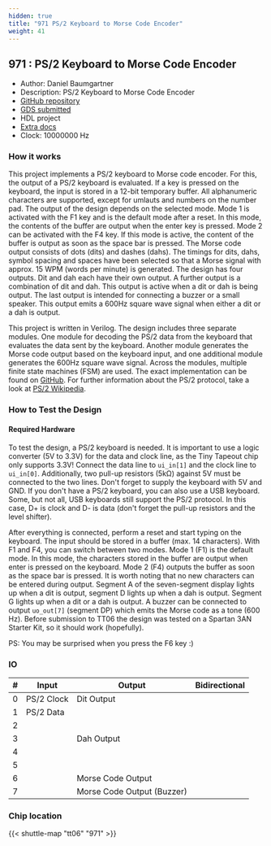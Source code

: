 ```yaml
---
hidden: true
title: "971 PS/2 Keyboard to Morse Code Encoder"
weight: 41
---
```


## 971 : PS/2 Keyboard to Morse Code Encoder

* Author: Daniel Baumgartner
* Description: PS/2 Keyboard to Morse Code Encoder
* [GitHub repository](https://github.com/byte-me404/jku-tt06-ps2-morse-encoder)
* [GDS submitted](https://github.com/byte-me404/jku-tt06-ps2-morse-encoder/actions/runs/8645502273)
* HDL project
* [Extra docs](None)
* Clock: 10000000 Hz

<!---

This file is used to generate your project datasheet. Please fill in the information below and delete any unused
sections.

You can also include images in this folder and reference them in the markdown. Each image must be less than
512 kb in size, and the combined size of all images must be less than 1 MB.
-->


### How it works

This project implements a PS/2 keyboard to Morse code encoder. For this, the output of a PS/2 keyboard is evaluated.
If a key is pressed on the keyboard, the input is stored in a 12-bit temporary buffer.
All alphanumeric characters are supported, except for umlauts and numbers on the number pad.
The output of the design depends on the selected mode.
Mode 1 is activated with the F1 key and is the default mode after a reset.
In this mode, the contents of the buffer are output when the enter key is pressed.
Mode 2 can be activated with the F4 key. If this mode is active, the content of the buffer is output as soon as the space bar is pressed.
The Morse code output consists of dots (dits) and dashes (dahs).
The timings for dits, dahs, symbol spacing and spaces have been selected so that a Morse signal with approx. 15 WPM (words per minute) is generated.
The design has four outputs. Dit and dah each have their own output.
A further output is a combination of dit and dah. This output is active when a dit or dah is being output.
The last output is intended for connecting a buzzer or a small speaker. This output emits a 600Hz square wave signal when either a dit or a dah is output.

This project is written in Verilog.
The design includes three separate modules.
One module for decoding the PS/2 data from the keyboard that evaluates the data sent by the keyboard.
Another module generates the Morse code output based on the keyboard input, and one additional module generates the 600Hz square wave signal.
Across the modules, multiple finite state machines (FSM) are used.
The exact implementation can be found on [GitHub](https://github.com/byte-me404/jku-tt06-ps2-morse-encoder).
For further information about the PS/2 protocol, take a look at [PS/2 Wikipedia](https://en.wikipedia.org/wiki/PS/2_port).

### How to Test the Design

#### Required Hardware

To test the design, a PS/2 keyboard is needed.
It is important to use a logic converter (5V to 3.3V) for the data and clock line, as the Tiny Tapeout chip only supports 3.3V!
Connect the data line to `ui_in[1]` and the clock line to `ui_in[0]`.
Additionally, two pull-up resistors (5kΩ) against 5V must be connected to the two lines.
Don't forget to supply the keyboard with 5V and GND.
If you don't have a PS/2 keyboard, you can also use a USB keyboard. Some, but not all, USB keyboards still support the PS/2 protocol.
In this case, D+ is clock and D- is data (don't forget the pull-up resistors and the level shifter).

After everything is connected, perform a reset and start typing on the keyboard.
The input should be stored in a buffer (max. 14 characters). With F1 and F4, you can switch between two modes.
Mode 1 (F1) is the default mode. In this mode, the characters stored in the buffer are output when enter is pressed on the keyboard.
Mode 2 (F4) outputs the buffer as soon as the space bar is pressed.
It is worth noting that no new characters can be entered during output.
Segment A of the seven-segment display lights up when a dit is output, segment D lights up when a dah is output.
Segment G lights up when a dit or a dah is output. A buzzer can be connected to output `uo_out[7]` (segment DP) which emits the Morse code as a tone (600 Hz).
Before submission to TT06 the design was tested on a Spartan 3AN Starter Kit, so it should work (hopefully).

PS: You may be surprised when you press the F6 key :)


### IO

| # | Input          | Output         | Bidirectional   |
| - | -------------- | -------------- | --------------- |
| 0 | PS/2 Clock | Dit Output |  |
| 1 | PS/2 Data |  |  |
| 2 |  |  |  |
| 3 |  | Dah Output |  |
| 4 |  |  |  |
| 5 |  |  |  |
| 6 |  | Morse Code Output |  |
| 7 |  | Morse Code Output (Buzzer) |  |

### Chip location

{{< shuttle-map "tt06" "971" >}}
